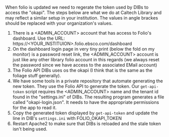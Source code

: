 
When folio is updated we need to regerate the token used by DIBs to access the "okapi".  The steps below are what we do at Caltech Library and may reflect a similar setup in your institution. The values in angle brackes should be replaced with your organization's values.

1. There is a <ADMIN_ACCOUNT> account that has access to Folio's dashboard. Use the URL: https://<YOUR_INSTITUION>.folio.ebsco.com/dashboard
2. On the dashboard login page in very tiny print (below the fold on my monitor) is a password reset link, the <ADMIN_ACCOUNT> account is just like any other library folio account in this regards (we always reset the password since we have access to the associated EMail account)
3. The Folio API DIBs uses os the okapi (I think that is the same as the foliage stuff generally). 
4. We have some tools in a private repository that automate generating the new token. They use the Folio API to generate the token. Our `get-api-token` script requires the <ADMIN_ACCOUNT> name and the tenant id found in the "settings.ini" of DIBs.  The resulting program generates a file called "okapi-login.json". It needs to have the appropriate permissions for the app to read it.
5. Copy the generated token displayed by `get-api-token` and update the line in DIB's `settings.ini` with  FOLIO_OKAPI_TOKEN
6. Restart Apache2 to make sure that DIBs is reloaded and the stale token isn't being used.
